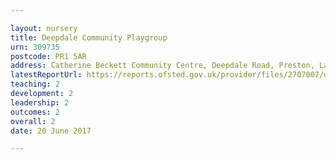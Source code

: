 ```yaml
---

layout: nursery
title: Deepdale Community Playgroup
urn: 309735
postcode: PR1 5AR
address: Catherine Beckett Community Centre, Deepdale Road, Preston, Lancashire, PR1 5AR
latestReportUrl: https://reports.ofsted.gov.uk/provider/files/2707007/urn/309735.pdf
teaching: 2
development: 2
leadership: 2
outcomes: 2
overall: 2
date: 20 June 2017

---
```


